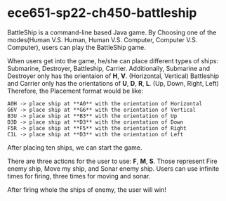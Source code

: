 # ece651-sp22-ch450-battleship

BattleShip is a command-line based Java game.
By Choosing one of the modes(Human V.S. Human, Human V.S. Computer, Computer V.S. Computer), users can play the BattleShip game.

When users get into the game, he/she can place different types of ships: Submarine, Destroyer, Battleship, Carrier.
Additionally, Submarine and Destroyer only has the orientaion of **H**, **V**. (Horizontal, Vertical)
Battleship and Carrier only has the orientations of **U**, **D**, **R**, **L**. (Up, Down, Right, Left)
Therefore, the Placement format would be like: 
```
A0H -> place ship at **A0** with the orientation of Horizontal
G6V -> place ship at **G6** with the orientation of Vertical
B3U -> place ship at **B3** with the orientation of Up
D3D -> place ship at **D3** with the orientation of Down
F5R -> place ship at **F5** with the orientation of Right
C1L -> place ship at **D3** with the orientation of Left
```



After placing ten ships, we can start the game.

There are three actions for the user to use: **F**, **M**, **S**. Those represent Fire enemy ship, Move my ship, and Sonar enemy ship.
Users can use infinite times for firing, three times for moving and sonar.

After firing whole the ships of enemy, the user will win!


